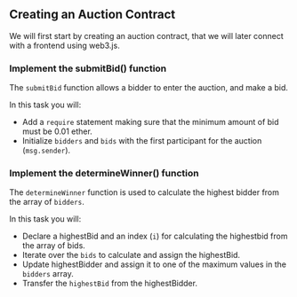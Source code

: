 ## Creating an Auction Contract

We will first start by creating an auction contract, that we will later connect with a frontend using web3.js.

### Implement the submitBid() function

The `submitBid` function allows a bidder to enter the auction, and make a bid. 

In this task you will:
- Add a `require` statement making sure that the minimum amount of bid must be 0.01 ether.
- Initialize `bidders` and `bids` with the first participant for the auction (`msg.sender`).


### Implement the determineWinner() function

The `determineWinner` function is used to calculate the highest bidder from the array of `bidders`.

In this task you will:
- Declare a highestBid and an index (`i`) for calculating the highestbid from the array of bids.
- Iterate over the `bids` to calculate and assign the highestBid.
- Update highestBidder and assign it to one of the maximum values in the `bidders` array.
- Transfer the `highestBid` from the highestBidder.